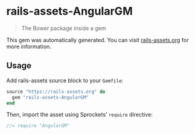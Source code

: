 # rails-assets-AngularGM

> The Bower package inside a gem

This gem was automatically generated. You can visit [rails-assets.org](https://rails-assets.org) for more information.

## Usage

Add rails-assets source block to your `Gemfile`:

```ruby
source "https://rails-assets.org" do
  gem "rails-assets-AngularGM"
end

```

Then, import the asset using Sprockets’ `require` directive:

```js
//= require "AngularGM"
```
